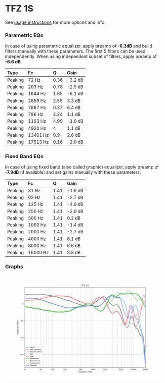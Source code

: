# TFZ 1S
See [usage instructions](https://github.com/jaakkopasanen/AutoEq#usage) for more options and info.

### Parametric EQs
In case of using parametric equalizer, apply preamp of **-6.3dB** and build filters manually
with these parameters. The first 5 filters can be used independently.
When using independent subset of filters, apply preamp of **-6.6 dB**.

| Type    | Fc       |    Q | Gain    |
|:--------|:---------|:-----|:--------|
| Peaking | 72 Hz    | 0.36 | -3.2 dB |
| Peaking | 203 Hz   | 0.78 | -2.9 dB |
| Peaking | 1644 Hz  | 1.65 | -6.1 dB |
| Peaking | 2859 Hz  | 2.55 | 3.3 dB  |
| Peaking | 7887 Hz  | 0.37 | 6.4 dB  |
| Peaking | 796 Hz   | 2.24 | 1.1 dB  |
| Peaking | 1193 Hz  | 4.99 | -1.0 dB |
| Peaking | 4920 Hz  | 4    | 1.1 dB  |
| Peaking | 13401 Hz | 0.9  | 2.6 dB  |
| Peaking | 17913 Hz | 0.16 | -2.0 dB |

### Fixed Band EQs
In case of using fixed band (also called graphic) equalizer, apply preamp of **-7.9dB**
(if available) and set gains manually with these parameters.

| Type    | Fc       |    Q | Gain    |
|:--------|:---------|:-----|:--------|
| Peaking | 31 Hz    | 1.41 | -1.9 dB |
| Peaking | 62 Hz    | 1.41 | -2.7 dB |
| Peaking | 125 Hz   | 1.41 | -4.0 dB |
| Peaking | 250 Hz   | 1.41 | -3.9 dB |
| Peaking | 500 Hz   | 1.41 | 0.2 dB  |
| Peaking | 1000 Hz  | 1.41 | -1.4 dB |
| Peaking | 2000 Hz  | 1.41 | -2.7 dB |
| Peaking | 4000 Hz  | 1.41 | 6.1 dB  |
| Peaking | 8000 Hz  | 1.41 | 6.6 dB  |
| Peaking | 16000 Hz | 1.41 | 3.8 dB  |

### Graphs
![](./TFZ%201S.png)